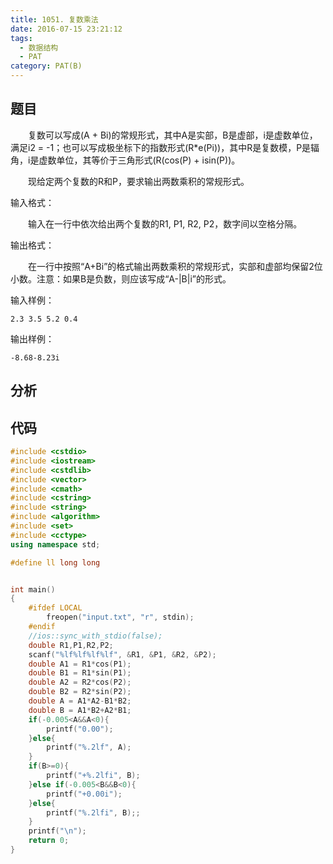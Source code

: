 ```yaml
---
title: 1051. 复数乘法
date: 2016-07-15 23:21:12
tags: 
  - 数据结构
  - PAT
category: PAT(B)
---
```


题目
---


&emsp;&emsp;复数可以写成(A + Bi)的常规形式，其中A是实部，B是虚部，i是虚数单位，满足i2 = -1；也可以写成极坐标下的指数形式(R*e(Pi))，其中R是复数模，P是辐角，i是虚数单位，其等价于三角形式(R(cos(P) + isin(P))。

&emsp;&emsp;现给定两个复数的R和P，要求输出两数乘积的常规形式。

输入格式：

&emsp;&emsp;输入在一行中依次给出两个复数的R1, P1, R2, P2，数字间以空格分隔。

输出格式：

&emsp;&emsp;在一行中按照“A+Bi”的格式输出两数乘积的常规形式，实部和虚部均保留2位小数。注意：如果B是负数，则应该写成“A-|B|i”的形式。
<!--more-->
输入样例：

	2.3 3.5 5.2 0.4
输出样例：

	-8.68-8.23i


分析
---

代码
---
```C++
#include <cstdio>
#include <iostream>
#include <cstdlib>
#include <vector>
#include <cmath>
#include <cstring>
#include <string>
#include <algorithm>
#include <set>
#include <cctype>
using namespace std;

#define ll long long


int main()
{
    #ifdef LOCAL
        freopen("input.txt", "r", stdin);
    #endif
    //ios::sync_with_stdio(false);
    double R1,P1,R2,P2;
    scanf("%lf%lf%lf%lf", &R1, &P1, &R2, &P2);
    double A1 = R1*cos(P1);
    double B1 = R1*sin(P1);
    double A2 = R2*cos(P2);
    double B2 = R2*sin(P2);
    double A = A1*A2-B1*B2;
    double B = A1*B2+A2*B1;
    if(-0.005<A&&A<0){
        printf("0.00");
    }else{
        printf("%.2lf", A);
    }
    if(B>=0){
        printf("+%.2lfi", B);
    }else if(-0.005<B&&B<0){
        printf("+0.00i");
    }else{
        printf("%.2lfi", B);;
    }
    printf("\n");
    return 0;
}
```
